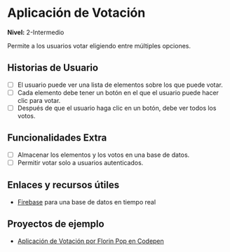 # Aplicación de Votación  
**Nivel:** 2-Intermedio  
  
Permite a los usuarios votar eligiendo entre múltiples opciones.  
  
## Historias de Usuario  
  
- [ ] El usuario puede ver una lista de elementos sobre los que puede votar.  
- [ ] Cada elemento debe tener un botón en el que el usuario puede hacer clic para votar.  
- [ ] Después de que el usuario haga clic en un botón, debe ver todos los votos.  
  
## Funcionalidades Extra  
  
- [ ] Almacenar los elementos y los votos en una base de datos.  
- [ ] Permitir votar solo a usuarios autenticados.  
  
## Enlaces y recursos útiles  
  
- [Firebase](https://firebase.google.com) para una base de datos en tiempo real  
  
## Proyectos de ejemplo  
  
- [Aplicación de Votación por Florin Pop en Codepen](https://codepen.io/FlorinPop17/full/NWKQWmq)  